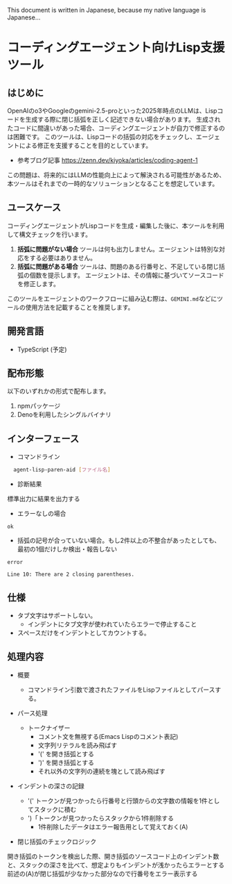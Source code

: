 This document is written in Japanese, because my native language is Japanese...

# コーディングエージェント向けLisp支援ツール

## はじめに

OpenAIのo3やGoogleのgemini-2.5-proといった2025年時点のLLMは、Lispコードを生成する際に閉じ括弧を正しく記述できない場合があります。
生成されたコードに間違いがあった場合、コーディングエージェントが自力で修正するのは困難です。
このツールは、Lispコードの括弧の対応をチェックし、エージェントによる修正を支援することを目的としています。

- 参考ブログ記事
  https://zenn.dev/kiyoka/articles/coding-agent-1

この問題は、将来的にはLLMの性能向上によって解決される可能性があるため、本ツールはそれまでの一時的なソリューションとなることを想定しています。

## ユースケース

コーディングエージェントがLispコードを生成・編集した後に、本ツールを利用して構文チェックを行います。

1.  **括弧に問題がない場合**
    ツールは何も出力しません。エージェントは特別な対応をする必要はありません。
2.  **括弧に問題がある場合**
    ツールは、問題のある行番号と、不足している閉じ括弧の個数を提示します。
    エージェントは、その情報に基づいてソースコードを修正します。

このツールをエージェントのワークフローに組み込む際は、`GEMINI.md`などにツールの使用方法を記載することを推奨します。

## 開発言語

- TypeScript (予定)

## 配布形態

以下のいずれかの形式で配布します。

1.  npmパッケージ
2.  Denoを利用したシングルバイナリ

## インターフェース

- コマンドライン

```bash
  agent-lisp-paren-aid [ファイル名]
```

- 診断結果

標準出力に結果を出力する

  - エラーなしの場合
  
  ```
  ok
  ```
  
  - 括弧の記号が合っていない場合。もし2件以上の不整合があったとしても、最初の1個だけしか検出・報告しない
  
  ```
  error
  
  Line 10: There are 2 closing parentheses.
  ```

## 仕様

- タブ文字はサポートしない。
  - インデントにタブ文字が使われていたらエラーで停止すること
- スペースだけをインデントとしてカウントする。

## 処理内容

- 概要
  - コマンドライン引数で渡されたファイルをLispファイルとしてパースする。

- パース処理
  - トークナイザー
    - コメント文を無視する(Emacs Lispのコメント表記)
    - 文字列リテラルを読み飛ばす
    - '(' を開き括弧とする
    - ')' を開き括弧とする
	- それ以外の文字列の連続を塊として読み飛ばす

- インデントの深さの記録
  - '(' トークンが見つかったら行番号と行頭からの文字数の情報を1件としてスタックに積む
  - ')「トークンが見つかったらスタックから1件削除する
    - 1件削除したデータはエラー報告用として覚えておく(A)

- 閉じ括弧のチェックロジック

開き括弧のトークンを検出した際、開き括弧のソースコード上のインデント数と、スタックの深さを比べて、想定よりもインデントが浅かったらエラーとする
前述の(A)が閉じ括弧が少なかった部分なので行番号をエラー表示する


